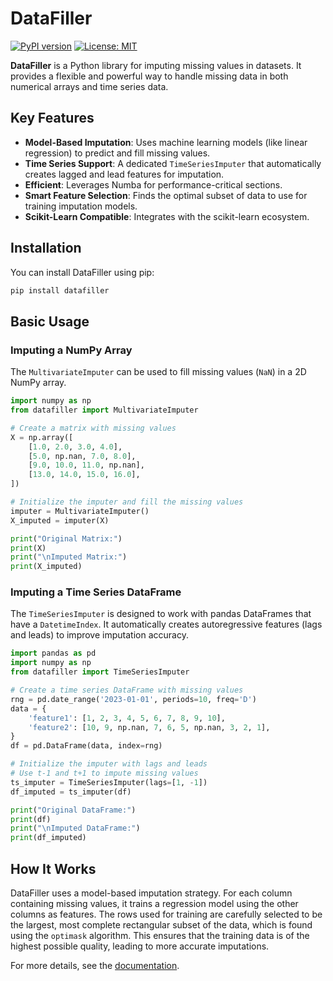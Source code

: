 # DataFiller

[![PyPI version](https://badge.fury.io/py/datafiller.svg)](https://badge.fury.io/py/datafiller)
[![License: MIT](https://img.shields.io/badge/License-MIT-yellow.svg)](https://opensource.org/licenses/MIT)

**DataFiller** is a Python library for imputing missing values in datasets. It provides a flexible and powerful way to handle missing data in both numerical arrays and time series data.

## Key Features

- **Model-Based Imputation**: Uses machine learning models (like linear regression) to predict and fill missing values.
- **Time Series Support**: A dedicated `TimeSeriesImputer` that automatically creates lagged and lead features for imputation.
- **Efficient**: Leverages Numba for performance-critical sections.
- **Smart Feature Selection**: Finds the optimal subset of data to use for training imputation models.
- **Scikit-Learn Compatible**: Integrates with the scikit-learn ecosystem.

## Installation

You can install DataFiller using pip:

```bash
pip install datafiller
```

## Basic Usage

### Imputing a NumPy Array

The `MultivariateImputer` can be used to fill missing values (`NaN`) in a 2D NumPy array.

```python
import numpy as np
from datafiller import MultivariateImputer

# Create a matrix with missing values
X = np.array([
    [1.0, 2.0, 3.0, 4.0],
    [5.0, np.nan, 7.0, 8.0],
    [9.0, 10.0, 11.0, np.nan],
    [13.0, 14.0, 15.0, 16.0],
])

# Initialize the imputer and fill the missing values
imputer = MultivariateImputer()
X_imputed = imputer(X)

print("Original Matrix:")
print(X)
print("\nImputed Matrix:")
print(X_imputed)
```

### Imputing a Time Series DataFrame

The `TimeSeriesImputer` is designed to work with pandas DataFrames that have a `DatetimeIndex`. It automatically creates autoregressive features (lags and leads) to improve imputation accuracy.

```python
import pandas as pd
import numpy as np
from datafiller import TimeSeriesImputer

# Create a time series DataFrame with missing values
rng = pd.date_range('2023-01-01', periods=10, freq='D')
data = {
    'feature1': [1, 2, 3, 4, 5, 6, 7, 8, 9, 10],
    'feature2': [10, 9, np.nan, 7, 6, 5, np.nan, 3, 2, 1],
}
df = pd.DataFrame(data, index=rng)

# Initialize the imputer with lags and leads
# Use t-1 and t+1 to impute missing values
ts_imputer = TimeSeriesImputer(lags=[1, -1])
df_imputed = ts_imputer(df)

print("Original DataFrame:")
print(df)
print("\nImputed DataFrame:")
print(df_imputed)
```

## How It Works

DataFiller uses a model-based imputation strategy. For each column containing missing values, it trains a regression model using the other columns as features. The rows used for training are carefully selected to be the largest, most complete rectangular subset of the data, which is found using the `optimask` algorithm. This ensures that the training data is of the highest possible quality, leading to more accurate imputations.

For more details, see the [documentation](https://datafiller.readthedocs.io/).
